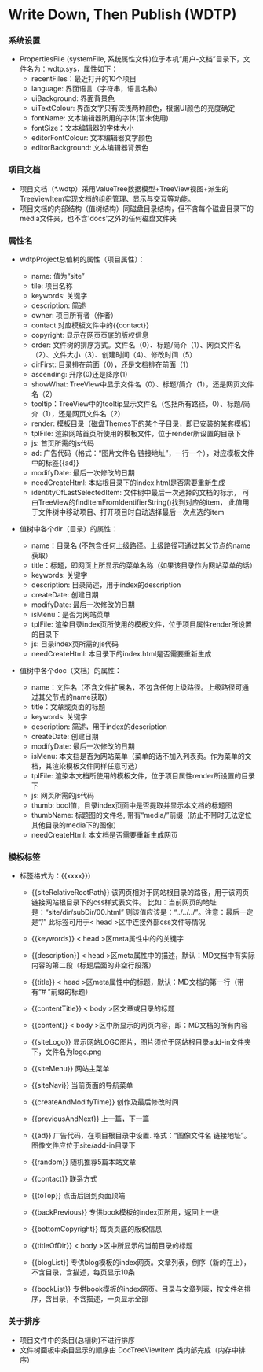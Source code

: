﻿# Write Down, Then Publish (WDTP)
 
### 系统设置
- PropertiesFile (systemFile, 系统属性文件)位于本机“用户-文档”目录下，文件名为：wdtp.sys，属性如下：
	- recentFiles：最近打开的10个项目
	- language: 界面语言（字符串，语言名称）
	- uiBackground: 界面背景色
	- uiTextColour: 界面文字只有深浅两种颜色，根据UI颜色的亮度确定
	- fontName: 文本编辑器所用的字体(暂未使用)
	- fontSize：文本编辑器的字体大小
	- editorFontColour: 文本编辑器文字颜色
	- editorBackground: 文本编辑器背景色

### 项目文档
- 项目文档（*.wdtp）采用ValueTree数据模型+TreeView视图+派生的TreeViewItem实现文档的组织管理、显示与交互等功能。
- 项目文档的内部结构（值树结构）同磁盘目录结构，但不含每个磁盘目录下的media文件夹，也不含'docs'之外的任何磁盘文件夹

### 属性名
- wdtpProject总值树的属性（项目属性）：
    - name: 值为“site”
    - tile: 项目名称
	- keywords: 关键字
    - description: 简述
	- owner: 项目所有者（作者）
	- contact 对应模板文件中的{{contact}}
	- copyright: 显示在网页页底的版权信息
	- order: 文件树的排序方式。文件名（0）、标题/简介（1）、网页文件名（2）、文件大小（3）、创建时间（4）、修改时间（5）
	- dirFirst: 目录排在前面（0），还是文档排在前面（1）
	- ascending: 升序(0)还是降序(1)
	- showWhat: TreeView中显示文件名（0）、标题/简介（1），还是网页文件名（2）
	- tooltip：TreeView中的tooltip显示文件名（包括所有路径，0）、标题/简介（1），还是网页文件名（2）
	- render: 模板目录（磁盘Themes下的某个子目录，即已安装的某套模板）
	- tplFile: 渲染网站首页所使用的模板文件，位于render所设置的目录下
	- js: 首页所需的js代码
	- ad: 广告代码（格式：“图片文件名 链接地址”，一行一个），对应模板文件中的标签{{ad}}
    - modifyDate: 最后一次修改的日期
	- needCreateHtml: 本站根目录下的index.html是否需要重新生成
	- identityOfLastSelectedItem: 文件树中最后一次选择的文档的标示，
	  可由TreeView的findItemFromIdentifierString()找到对应的item，
	  此值用于文件树中移动项目、打开项目时自动选择最后一次点选的item

- 值树中各个dir（目录）的属性：
    - name：目录名 (不包含任何上级路径。上级路径可通过其父节点的name获取）
	- title：标题，即网页上所显示的菜单名称（如果该目录作为网站菜单的话）
	- keywords: 关键字
    - description: 目录简述，用于index的description
	- createDate: 创建日期
    - modifyDate: 最后一次修改的日期
	- isMenu：是否为网站菜单
	- tplFile: 渲染目录index页所使用的模板文件，位于项目属性render所设置的目录下
	- js: 目录index页所需的js代码
	- needCreateHtml: 本目录下的index.html是否需要重新生成

- 值树中各个doc（文档）的属性：
    - name：文件名（不含文件扩展名，不包含任何上级路径。上级路径可通过其父节点的name获取）
	- title：文章或页面的标题
	- keywords: 关键字
    - description: 简述，用于index的description
	- createDate: 创建日期
    - modifyDate: 最后一次修改的日期
	- isMenu: 本文挡是否为网站菜单（菜单的话不加入列表页。作为菜单的文档，其渲染模板文件同样任意可选）
	- tplFile: 渲染本文档所使用的模板文件，位于项目属性render所设置的目录下
	- js: 网页所需的js代码
	- thumb: bool值，目录index页面中是否提取并显示本文档的标题图
	- thumbName: 标题图的文件名, 带有“media/”前缀（防止不带时无法定位其他目录的media下的图像）
	- needCreateHtml: 本文档是否需要重新生成网页

### 模板标签
- 标签格式为：{{xxxx}}）
    - {{siteRelativeRootPath}} 该网页相对于网站根目录的路径，用于该网页链接网站根目录下的css样式表文件。
	  比如：当前网页的地址是：“site/dir/subDir/00.html”  则该值应该是：“../../../”。注意：最后一定是“/”
	  此标签可用于< head >区中连接外部css文件等情况

	- {{keywords}} < head >区meta属性中的的关键字
	- {{description}} < head >区meta属性中的描述，默认：MD文档中有实际内容的第二段（标题后面的非空行段落）
	- {{title}} < head >区meta属性中的标题，默认：MD文档的第一行（带有“# ”前缀的标题）

	- {{contentTitle}} < body >区文章或目录的标题
	- {{content}} < body >区中所显示的网页内容，即：MD文档的所有内容

	- {{siteLogo}} 显示网站LOGO图片，图片须位于网站根目录add-in文件夹下，文件名为logo.png
	- {{siteMenu}} 网站主菜单
	- {{siteNavi}} 当前页面的导航菜单

	- {{createAndModifyTime}} 创作及最后修改时间
	- {{previousAndNext}} 上一篇，下一篇
	- {{ad}} 广告代码，在项目根目录中设置. 格式：“图像文件名 链接地址”。图像文件应位于site/add-in目录下
	- {{random}} 随机推荐5篇本站文章
	- {{contact}} 联系方式

	- {{toTop}} 点击后回到页面顶端
	- {{backPrevious}} 专供book模板的index页所用，返回上一级
	- {{bottomCopyright}} 每页页底的版权信息

	- {{titleOfDir}} < body >区中所显示的当前目录的标题
	- {{blogList}} 专供blog模板的index网页。文章列表，倒序（新的在上），不含目录，含描述，每页显示10条
	- {{bookList}} 专供book模板的index网页。目录与文章列表，按文件名排序，含目录，不含描述，一页显示全部

### 关于排序

- 项目文件中的条目(总植树)不进行排序
- 文件树面板中条目显示的顺序由 DocTreeViewItem 类内部完成（内存中排序）

